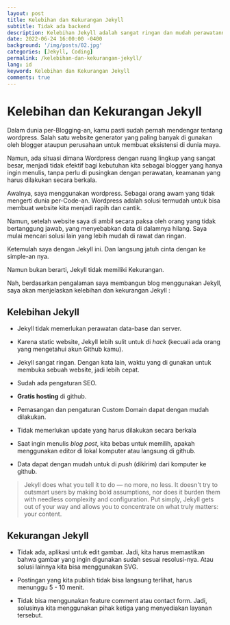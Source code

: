 ```yaml
---
layout: post
title: Kelebihan dan Kekurangan Jekyll
subtitle: Tidak ada backend
description: Kelebihan Jekyll adalah sangat ringan dan mudah perawatannya
date: 2022-06-24 16:00:00 -0400
background: '/img/posts/02.jpg'
categories: [Jekyll, Coding]
permalink: /kelebihan-dan-kekurangan-jekyll/
lang: id
keyword: Kelebihan dan Kekurangan Jekyll
comments: true
---
```



# Kelebihan dan Kekurangan Jekyll

Dalam dunia per-Blogging-an, kamu pasti sudah pernah mendengar tentang wordpress. Salah satu website generator yang paling banyak di gunakan oleh blogger ataupun perusahaan untuk membuat eksistensi di dunia maya.

Namun, ada situasi dimana Wordpress dengan ruang lingkup yang sangat besar, menjadi tidak efektif bagi kebutuhan kita sebagai blogger yang hanya ingin menulis, tanpa perlu di pusingkan dengan perawatan, keamanan yang harus dilakukan secara berkala.

Awalnya, saya menggunakan wordpress. Sebagai orang awam yang tidak mengerti dunia per-Code-an. Wordpress adalah solusi termudah untuk bisa membuat website kita menjadi rapih dan cantik.

Namun, setelah website saya di ambil secara paksa oleh orang yang tidak bertanggung jawab, yang menyebabkan data di dalamnya hilang. Saya mulai mencari solusi lain yang lebih mudah di rawat dan ringan.

Ketemulah saya dengan Jekyll ini. Dan langsung jatuh cinta dengan ke simple-an nya.

Namun bukan berarti, Jekyll tidak memiliki Kekurangan.

Nah, berdasarkan pengalaman saya membangun blog menggunakan Jekyll, saya akan menjelaskan kelebihan dan kekurangan Jekyll :


## Kelebihan Jekyll

* Jekyll tidak memerlukan perawatan data-base dan server.

* Karena static website, Jekyll lebih sulit untuk di _hack_ (kecuali ada orang yang mengetahui akun Github kamu).

* Jekyll sangat ringan. Dengan kata lain, waktu yang di gunakan untuk membuka sebuah website, jadi lebih cepat.

* Sudah ada pengaturan SEO.

* __Gratis hosting__ di github.

* Pemasangan dan pengaturan Custom Domain dapat dengan mudah dilakukan.

* Tidak memerlukan update yang harus dilakukan secara berkala

* Saat ingin menulis _blog post_, kita bebas untuk memilih, apakah menggunakan editor di lokal komputer atau langsung di github. 

* Data dapat dengan mudah untuk di _push_ (dikirim) dari komputer ke github.

> Jekyll does what you tell it to do — no more, no less. It doesn't try to outsmart users by making bold assumptions, nor does it burden them with needless complexity and configuration. Put simply, Jekyll gets out of your way and allows you to concentrate on what truly matters: your content.

## Kekurangan Jekyll

* Tidak ada, aplikasi untuk edit gambar. Jadi, kita harus memastikan bahwa gambar yang ingin digunakan sudah sesuai resolusi-nya. Atau solusi lainnya kita bisa menggunakan SVG.

* Postingan yang kita publish tidak bisa langsung terlihat, harus menunggu 5 - 10 menit.

* Tidak bisa menggunakan feature comment atau contact form. Jadi, solusinya kita menggunakan pihak ketiga yang menyediakan layanan tersebut.


